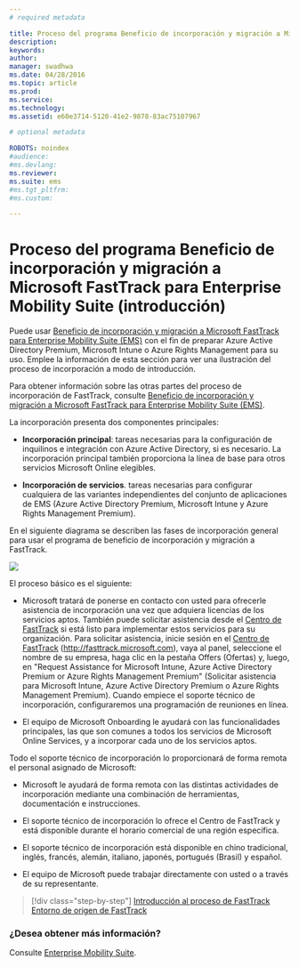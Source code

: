 ```yaml
---
# required metadata

title: Proceso del programa Beneficio de incorporación y migración a Microsoft FastTrack para Enterprise Mobility Suite (introducción)
description:
keywords:
author: 
manager: swadhwa
ms.date: 04/28/2016
ms.topic: article
ms.prod:
ms.service:
ms.technology:
ms.assetid: e60e3714-5120-41e2-9878-83ac75107967

# optional metadata

ROBOTS: noindex
#audience:
#ms.devlang:
ms.reviewer: 
ms.suite: ems
#ms.tgt_pltfrm:
#ms.custom:

---
```


# Proceso del programa Beneficio de incorporación y migración a Microsoft FastTrack para Enterprise Mobility Suite (introducción)

Puede usar [Beneficio de incorporación y migración a Microsoft FastTrack para Enterprise Mobility Suite (EMS)](fasttrack-center-benefit-for-enterprise-mobility-suite-ems.md) con el fin de preparar Azure Active Directory Premium, Microsoft Intune o Azure Rights Management para su uso. Emplee la información de esta sección para ver una ilustración del proceso de incorporación a modo de introducción.

Para obtener información sobre las otras partes del proceso de incorporación de FastTrack, consulte [Beneficio de incorporación y migración a Microsoft FastTrack para Enterprise Mobility Suite (EMS)](fasttrack-center-benefit-process-for-enterprise-mobility-suite-ems.md).


La incorporación presenta dos componentes principales:

-   **Incorporación principal**: tareas necesarias para la configuración de inquilinos e integración con Azure Active Directory, si es necesario. La incorporación principal también proporciona la línea de base para otros servicios Microsoft Online elegibles.

-   **Incorporación de servicios**. tareas necesarias para configurar cualquiera de las variantes independientes del conjunto de aplicaciones de EMS (Azure Active Directory Premium, Microsoft Intune y Azure Rights Management Premium).

En el siguiente diagrama se describen las fases de incorporación general para usar el programa de beneficio de incorporación y migración a FastTrack.

![](./media/1-rms-onboarding-process.png)

El proceso básico es el siguiente:

- Microsoft tratará de ponerse en contacto con usted para ofrecerle asistencia de incorporación una vez que adquiera licencias de los servicios aptos. También puede solicitar asistencia desde el [Centro de FastTrack](http://fasttrack.microsoft.com/) si está listo para implementar estos servicios para su organización. Para solicitar asistencia, inicie sesión en el [Centro de FastTrack](http://fasttrack.microsoft.com/) (http://fasttrack.microsoft.com), vaya al panel, seleccione el nombre de su empresa, haga clic en la pestaña Offers (Ofertas) y, luego, en "Request Assistance for Microsoft Intune, Azure Active Directory Premium or Azure Rights Management Premium" (Solicitar asistencia para Microsoft Intune, Azure Active Directory Premium o Azure Rights Management Premium). Cuando empiece el soporte técnico de incorporación, configuraremos una programación de reuniones en línea.

-   El equipo de Microsoft Onboarding le ayudará con las funcionalidades principales, las que son comunes a todos los servicios de Microsoft Online Services, y a incorporar cada uno de los servicios aptos.

Todo el soporte técnico de incorporación lo proporcionará de forma remota el personal asignado de Microsoft:

-   Microsoft le ayudará de forma remota con las distintas actividades de incorporación mediante una combinación de herramientas, documentación e instrucciones.

-   El soporte técnico de incorporación lo ofrece el Centro de FastTrack y está disponible durante el horario comercial de una región específica.

-   El soporte técnico de incorporación está disponible en chino tradicional, inglés, francés, alemán, italiano, japonés, portugués (Brasil) y español.

-   El equipo de Microsoft puede trabajar directamente con usted o a través de su representante.

>[!div class="step-by-step"]
[Introducción al proceso de FastTrack](fasttrack-center-benefit-process-for-enterprise-mobility-suite-ems.md)
[Entorno de origen de FastTrack](fasttrack-center-benefit-process-for-ems-environment-expectations.md)

### ¿Desea obtener más información?
Consulte [Enterprise Mobility Suite](https://www.microsoft.com/en-us/server-cloud/enterprise-mobility/overview.aspx).



<!--HONumber=Apr16_HO2-->


